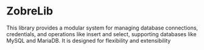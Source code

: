 # ZobreLib


This library provides a modular system for managing database connections, credentials, and operations like insert and select, supporting databases like MySQL and MariaDB. It is designed for flexibility and extensibility
